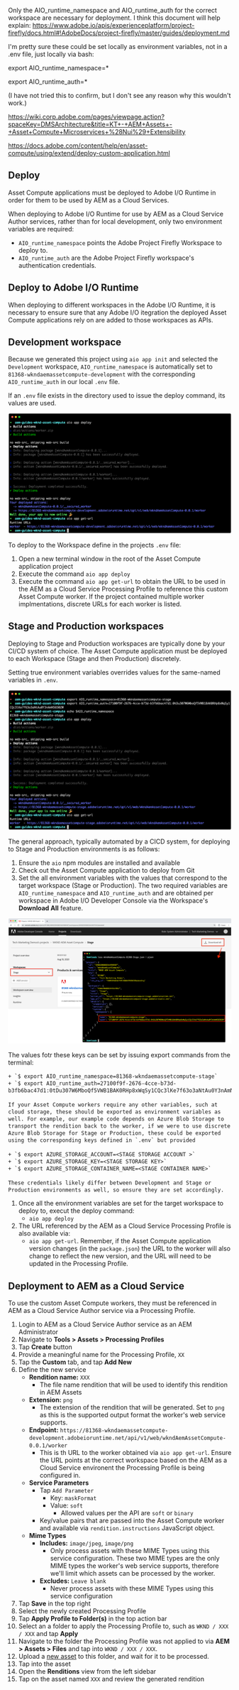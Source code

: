 Only the AIO_runtime_namespace and AIO_runtime_auth for the correct workspace are necessary for deployment. I think this document will help explain: https://www.adobe.io/apis/experienceplatform/project-firefly/docs.html#!AdobeDocs/project-firefly/master/guides/deployment.md



I'm pretty sure these could be set locally as environment variables, not in a .env file, just locally via bash:

export AIO_runtime_namespace=*

export AIO_runtime_auth=*

(I have not tried this to confirm, but I don't see any reason why this wouldn't work.)

https://wiki.corp.adobe.com/pages/viewpage.action?spaceKey=DMSArchitecture&title=KT+-+AEM+Assets+-+Asset+Compute+Microservices+%28Nui%29+Extensibility


https://docs.adobe.com/content/help/en/asset-compute/using/extend/deploy-custom-application.html






## Deploy

Asset Compute applications must be deployed to Adobe I/O Runtime in order for them to be used by AEM as a Cloud Services. 

When deploying to Adobe I/O Runtime for use by AEM as a Cloud Service Author services, rather than for local development, only two environment variables are required:

+ `AIO_runtime_namespace` points the Adobe Project Firefly Workspace to deploy to.
+ `AIO_runtime_auth` are the Adobe Project Firefly workspace's authentication credentials.


## Deploy to Adobe I/O Runtime

When deploying to different workspaces in the Adobe I/O Runtime, it is necessary to ensure sure that any Adobe I/O itegration the deployed Asset Compute applications rely on are added to those workspaces as APIs.




## Development workspace

Because we generated this project using `aio app init` and selected the `Development` workspace, `AIO_runtime_namespace` is automatically set to `81368-wkndaemassetcompute-development` with the corresponding `AIO_runtime_auth` in our local `.env` file. 

If an `.env` file exists in the directory used to issue the deploy command, its values are used.

![aio app deploy using .env variables](./assets/runtime/development__aio.png)

To deploy to the Workspace define in the projects `.env` file:

1. Open a new terminal window in the root of the Asset Compute application project
1. Execute the command `aio app deploy`
1. Execute the command `aio app get-url` to obtain the URL to be used in the AEM as a Cloud Service Processing Profile to reference this custom Asset Compute worker. If the project contained multiple worker implmentations, discrete URLs for each worker is listed.

## Stage and Production workspaces

Deploying to Stage and Production workspaces are typically done by your CI/CD system of choice. The Asset Compute application must be deployed to each Workspace (Stage and then Production) discretely.

Setting true environment variables overrides values for the same-named variables in `.env`.

![aio app deploy using export variables](./assets/runtime/stage__export-and-aio.png)

The general approach, typically automated by a CICD system, for deploying to Stage and Production environments is as follows:

1. Ensure the `aio` npm modules are installed and available
1. Check out the Asset Compute application to deploy from Git
1. Set the all environment variables with the values that correspond to the target workspace (Stage or Production). The two required variables are `AIO_runtime_namespace` and `AIO_runtime_auth` and are obtained per workspace in Adobe I/O Developer Console via the Workspace's __Download All__ feature.

![](./assets/runtime/stage-auth-namespace.png)

The values fotr these keys can be set by issuing export commands from the terminal:

    + `$ export AIO_runtime_namespace=81368-wkndaemassetcompute-stage`
    + `$ export AIO_runtime_auth=27100f9f-2676-4cce-b73d-b3fb6bac47d1:0tDu307W6MboQf5VWB1BAK0RHp8xWqSy1CQc3lKe7f63o3aNtAu0Y3nAmN56502W`
   
    If your Asset Compute workers require any other variables, such at cloud storage, these should be exported as environment variables as well. For example, our example code depends on Azure Blob Storage to transport the rendition back to the worker, if we were to use discrete Azure Blob Storage for Stage or Production, these could be exported using the corresponding keys defined in `.env` but provided 
    
    + `$ export AZURE_STORAGE_ACCOUNT=<STAGE STORAGE ACCOUNT >`
    + `$ export AZURE_STORAGE_KEY=<STAGE STORAGE KEY>`
    + `$ export AZURE_STORAGE_CONTAINER_NAME=<STAGE CONTAINER NAME>`
    
    These credentials likely differ between Development and Stage or Production environments as well, so ensure they are set accordingly.
1. Once all the environment variables are set for the target workspace to deploy to, execut the deploy command:
    + `aio app deploy`
1. The URL referenced by the AEM as a Cloud Service Processing Profile is also available via:
    + `aio app get-url`.
Remember, if the Asset Compute application version changes (in the `package.json`) the URL to the worker will also change to reflect the new version, and the URL will need to be updated in the Processing Profile.

## Deployment to AEM as a Cloud Service

To use the custom Asset Compute workers, they must be referenced in AEM as a Cloud Service Author service via a Processing Profile.

1. Login to AEM as a Cloud Service Author service as an AEM Administrator
1. Navigate to __Tools > Assets > Processing Profiles__
1. Tap __Create__ button
1. Provide a meaningful name for the Processing Profile, `XX`
1. Tap the __Custom__ tab, and tap __Add New__
1. Define the new service
    + __Rendition name:__ `XXX`
        + The file name rendition that will be used to identify this rendition in AEM Assets
    + __Extension:__ `png`
        + The extension of the rendition that will be generated. Set to `png` as this is the supported output format the worker's web service supports.
    + __Endpoint:__ `https://81368-wkndaemassetcompute-development.adobeioruntime.net/api/v1/web/wkndAemAssetCompute-0.0.1/worker`
        + This is th URL to the worker obtained via `aio app get-url`. Ensure the URL points at the correct workspace based on the AEM as a Cloud Service environent the Processing Profile is being configured in.
    + __Service Parameters__
        + Tap `Add Parameter`
            + Key: `maskFormat`
            + Value: `soft`
                + Allowed values per the API are `soft` or `binary`
        + Key/value pairs that are passed into the Asset Compute worker and available via `rendition.instructions` JavaScript object.
    + __Mime Types__
        + __Includes:__ `image/jpeg`, `image/png`
            + Only process assets with these MIME Types using this service configuration. These two MIME types are the only MIME types the worker's web service supports, therefore we'll limit which assets can be processed by the worker.
        + __Excludes:__ `Leave blank`
            + Never process assets with these MIME Types using this service configuration
1. Tap __Save__ in the top right
1. Select the newly created Processing Profile
1. Tap __Apply Profile to Folder(s)__ in the top action bar
1. Select an a folder to apply the Processing Profile to, such as `WKND / XXX / XXX` and tap __Apply__
1. Navigate to the folder the Processing Profile was not applied to via __AEM > Assets > Files__ and tap into  `WKND / XXX / XXX`.
1. Upload a [new asset](./asset/new-asset.png) to this folder, and wait for it to be processed.
1. Tap into the asset
1. Open the __Renditions__ view from the left sidebar
1. Tap on the asset named `XXX` and review the generated rendition


